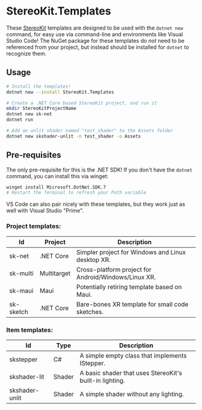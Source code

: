 # StereoKit.Templates

These [StereoKit](https://stereokit.net) templates are designed to be used with the `dotnet new` command, for easy use via command-line and environments like Visual Studio Code! The NuGet package for these templates do _not_ need to be referenced from your project, but instead should be installed for `dotnet` to recognize them.

## Usage

```bash
# Install the templates!
dotnet new --install StereoKit.Templates

# Create a .NET Core based StereoKit project, and run it
mkdir StereoKitProjectName
dotnet new sk-net
dotnet run

# Add an unlit shader named "test_shader" to the Assets folder
dotnet new skshader-unlit -n test_shader -o Assets
```

## Pre-requisites

The only pre-requisite for this is the .NET SDK! If you don't have the `dotnet` command, you can install this via winget:

```bash
winget install Microsoft.DotNet.SDK.7
# Restart the Terminal to refresh your Path variable
```

VS Code can also pair nicely with these templates, but they work just as well with Visual Studio "Prime".

### Project templates:

|Id       |Project    | Description                                        |
|---------|-----------|----------------------------------------------------|
|sk-net   |.NET Core  |Simpler project for Windows and Linux desktop XR.   |
|sk-multi |Multitarget|Cross-platform project for Android/Windows/Linux XR.|
|sk-maui  |Maui       |Potentially retiring template based on Maui.        |
|sk-sketch|.NET Core  |Bare-bones XR template for small code sketches.     |

### Item templates:

|Id            |Type  | Description                                           |
|--------------|------|-------------------------------------------------------|
|skstepper     |C#    |A simple empty class that implements IStepper.         |
|skshader-lit  |Shader|A basic shader that uses StereoKit's built-in lighting.|
|skshader-unlit|Shader|A simple shader without any lighting.                  |